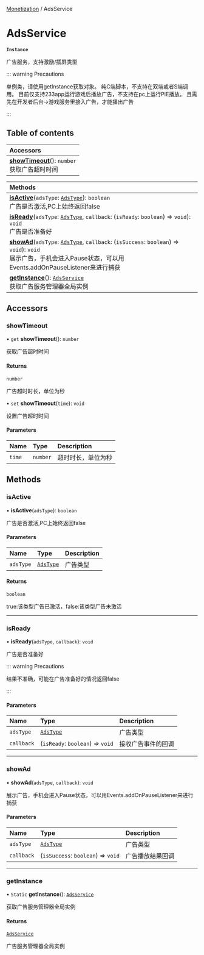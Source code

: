 [Monetization](../groups/Monetization.Monetization.md) / AdsService

# AdsService <Badge type="tip" text="Class" /> <Score text="AdsService" />

**`Instance`**

广告服务，支持激励/插屏类型

::: warning Precautions

单例类，请使用getInstance获取对象。 纯C端脚本，不支持在双端或者S端调用。 目前仅支持233app运行游戏后播放广告，不支持在pc上运行PIE播放。 且需先在开发者后台->游戏服务里接入广告，才能播出广告

:::

## Table of contents

| Accessors |
| :-----|
| **[showTimeout](Service.AdsService.md#showtimeout)**(): `number` <br> 获取广告超时时间|

| Methods |
| :-----|
| **[isActive](Service.AdsService.md#isactive)**(`adsType`: [`AdsType`](../enums/Service.AdsType.md)): `boolean` <br> 广告是否激活,PC上始终返回false|
| **[isReady](Service.AdsService.md#isready)**(`adsType`: [`AdsType`](../enums/Service.AdsType.md), `callback`: (`isReady`: `boolean`) => `void`): `void` <br> 广告是否准备好|
| **[showAd](Service.AdsService.md#showad)**(`adsType`: [`AdsType`](../enums/Service.AdsType.md), `callback`: (`isSuccess`: `boolean`) => `void`): `void` <br> 展示广告，手机会进入Pause状态，可以用Events.addOnPauseListener来进行捕获|
| **[getInstance](Service.AdsService.md#getinstance)**(): [`AdsService`](Service.AdsService.md) <br> 获取广告服务管理器全局实例|

## Accessors

### showTimeout <Score text="showTimeout" /> 

• `get` **showTimeout**(): `number` <Badge type="tip" text="client" />

获取广告超时时间


#### Returns

`number`

广告超时时长，单位为秒

• `set` **showTimeout**(`time`): `void` <Badge type="tip" text="client" />

设置广告超时时间


#### Parameters

| Name | Type | Description |
| :------ | :------ | :------ |
| `time` | `number` |  超时时长，单位为秒 |


## Methods

### isActive <Score text="isActive" /> 

• **isActive**(`adsType`): `boolean` <Badge type="tip" text="client" />

广告是否激活,PC上始终返回false


#### Parameters

| Name | Type | Description |
| :------ | :------ | :------ |
| `adsType` | [`AdsType`](../enums/Service.AdsType.md) |  广告类型 |

#### Returns

`boolean`

true:该类型广告已激活，false:该类型广告未激活

___

### isReady <Score text="isReady" /> 

• **isReady**(`adsType`, `callback`): `void` <Badge type="tip" text="client" />

广告是否准备好


::: warning Precautions

结果不准确，可能在广告准备好的情况返回false

:::

#### Parameters

| Name | Type | Description |
| :------ | :------ | :------ |
| `adsType` | [`AdsType`](../enums/Service.AdsType.md) |  广告类型 |
| `callback` | (`isReady`: `boolean`) => `void` |  接收广告事件的回调 |


___

### showAd <Score text="showAd" /> 

• **showAd**(`adsType`, `callback`): `void` <Badge type="tip" text="client" />

展示广告，手机会进入Pause状态，可以用Events.addOnPauseListener来进行捕获


#### Parameters

| Name | Type | Description |
| :------ | :------ | :------ |
| `adsType` | [`AdsType`](../enums/Service.AdsType.md) |  广告类型 |
| `callback` | (`isSuccess`: `boolean`) => `void` |  广告播放结果回调 |


___

### getInstance <Score text="getInstance" /> 

• `Static` **getInstance**(): [`AdsService`](Service.AdsService.md) 

获取广告服务管理器全局实例


#### Returns

[`AdsService`](Service.AdsService.md)

广告服务管理器全局实例
